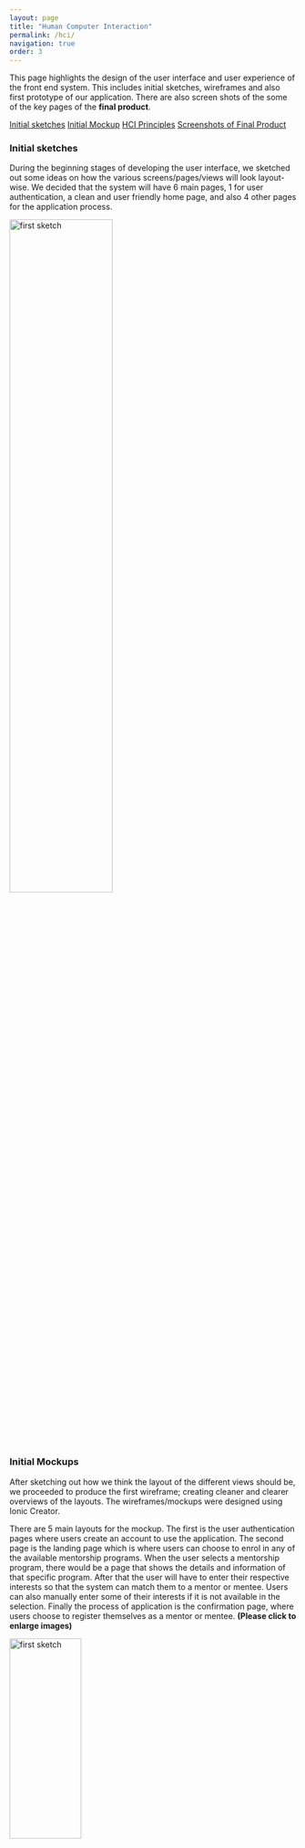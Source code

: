 ```yaml
---
layout: page
title: "Human Computer Interaction"
permalink: /hci/
navigation: true
order: 3
---
```


This page highlights the design of the user interface and user experience of the front end system. This includes initial sketches, wireframes and also first prototype of our application. There are also screen shots of the some of the key pages of the <strong>final product</strong>.

<a href="#initial-sketch" style="margin-top: 7px;" class="btn btn-primary">Initial sketches</a>
<a href="#wireframes" style="margin-top: 7px;" class="btn btn-primary">Initial Mockup</a>
<a href="#hci-principles" style="margin-top: 7px;" class="btn btn-primary">HCI Principles</a>
<a href="#final-screenshot-section" style="margin-top: 7px;" class="btn btn-primary">Screenshots of Final Product</a>

<h3 class="section-header" id="initial-sketch">Initial sketches</h3>
During the beginning stages of developing the user interface, we sketched out some ideas on how the various screens/pages/views will look layout-wise. We decided that the system will have 6 main pages, 1 for user authentication, a clean and user friendly home page, and also 4 other pages for the application process.

<p><img src="{{ site.baseurl }}/assets/img/first-sketch.JPG" class="image" alt="first sketch" height="55%" width="60%"></p>

<h3 class="section-header" id="wireframes">Initial Mockups</h3>
After sketching out how we think the layout of the different views should be, we proceeded to produce the first wireframe; creating cleaner and clearer overviews of the layouts. The wireframes/mockups were designed using Ionic Creator.

There are 5 main layouts for the mockup. The first is the user authentication pages where users create an account to use the application. The second page is the landing page which is where users can choose to enrol in any of the available mentorship programs. When the user selects a mentorship program, there would be a page that shows the details and information of that specific program. After that the user will have to enter their respective interests so that the system can match them to a mentor or mentee. Users can also manually enter some of their interests if it is not available in the selection. Finally the process of application is the confirmation page, where users choose to register themselves as a mentor or mentee. **(Please click to enlarge images)**

<div class="row">
	<div class="col-md-4">
		<a href="#" class="image-pop-up"><img src="{{ site.baseurl }}/assets/img/signup.png" class="image" alt="first sketch" height="30%" width="50%"></a>
		<p>Authentication page</p>
	</div>
	<div class="col-md-4">
		<a href="#" class="image-pop-up"><img src="{{ site.baseurl }}/assets/img/home.png" class="image" alt="first sketch" height="30%" width="50%"></a>
		<p>Landing page</p>
	</div>
	<div class="col-md-4">
		<a href="#" class="image-pop-up"><img src="{{ site.baseurl }}/assets/img/overview.png" class="image" alt="first sketch" height="30%" width="50%"></a>
		<p>Overview of mentorship program</p>
	</div>
</div>
<div class="row">
	<div class="col-md-4">
		<a href="#" class="image-pop-up"><img src="{{ site.baseurl }}/assets/img/interest.png" class="image" alt="first sketch" height="30%" width="50%"></a>
		<p>Application page(Entering interests)</p>
	</div>
	<div class="col-md-4">
		<a href="#" class="image-pop-up"><img src="{{ site.baseurl }}/assets/img/confirmation.png" class="image" alt="first sketch" height="30%" width="50%"></a>
		<p>Confirmation page</p>
	</div>
</div>

<a href="#top" class="btn btn-primary">^ Back to top</a>

<h3 class="section-header" id="first-prototype">First Prototype</h3>
We decided to create the first prototype of the user interface. This prototype builds on what we have got from the wireframes, adding links between the different views and responsive elements such as drop-down menus and tick-boxes to demonstrate how those elements work. However, this prototype does not aim to represent the visual design of the UI. A link to the interactive Ionic prototype is available below.

<a href="https://creator.ionic.io/share/23059853fc12" target="blank" style="margin-top: 7px;" class="btn btn-info btn-lg">First prototype</a>

<h3 class="section-header" id="hci-principles">HCI Principles</h3>
While designing the UI, we focused on anticipating the needs of our user and ensuring that the interface has elements that are easy to access, understand and use to facilitate those actions. While choosing elements to use within our interface, we tried to be as consistent and as possible to acheive a UI that supports efficiency, task completion and user satisfaction. The ways that we were able to acheive this were:

<span class="lead sub-header">Visibility</span><br>
In order to achieve visibility, we made sure that elements were laid out in a manner that makes it obvious for what they are used for. We tried to keep elements in large sections and position important information at a centre location. We also try to arrange elements in an orderly row and column system. Icons were also used to help express specific functionalities. An example of this would be our home page where we listed individual programs clearly and indicating <strong>clearly</strong> which programs they were registered in and which programs that were available.

<div class="row">
	<div class="col-md-4">
		<a href="#" class="image-pop-up"><img src="{{ site.baseurl }}/assets/img/home-page-final.png" class="image" alt="first sketch" height="30%" width="50%"></a>
		<p>Home Page display</p>
	</div>
</div>

<span class="lead sub-header">Feedback</span><br>
This is when the users presses a button and the system reacts in a manner that clearly communicates what has just been accomplished. In order to achieve this, we used functionalities such as hovers on buttons and links and pop ups. We also try to incorporate toast notifications whenever an important action is completed for example after the creation of cohorts/programmes and after registering for a programme. We also implemented ‘alerts’ when users are performing something critical to ensure users don’t do anything undesired unintentionally. An example of this would be an alert box to make sure that admins want to <strong>delete</strong> mentor programmes or cohorts.

<div class="row">
	<div class="col-md-4">
		<a href="#" class="image-pop-up"><img src="{{ site.baseurl }}/assets/img/restriction-delete-program.png" class="image" alt="first sketch" height="30%" width="50%"></a>
		<p>Alert before delete programme</p>
	</div>
	<div class="col-md-4">
		<a href="#" class="image-pop-up"><img src="{{ site.baseurl }}/assets/img/restriction-delete-cohort.png" class="image" alt="first sketch" height="30%" width="50%"></a>
		<p>Alert before delete cohort</p>
	</div>
	<div class="col-md-4">
		<a href="#" class="image-pop-up"><img src="{{ site.baseurl }}/assets/img/login-restriction.png" class="image" alt="first sketch" height="30%" width="50%"></a>
		<p>Fail login Feedback</p>
	</div>
</div>

<span class="lead sub-header">Consistency</span><br>
We achieved consistency in our UI by making sure that all our structures and elements were consistent. We tried to make sure that every page followed the same general theme. For example, colour themes and font styles and sizes would be maintained throughout the individual pages. Here are some examples of the common design patterns that we used for our forms. 

<div class="row">
	<div class="col-md-4">
		<a href="#" class="image-pop-up"><img src="{{ site.baseurl }}/assets/img/manage-cohort-final.png" class="image" alt="first sketch" height="30%" width="50%"></a>
		<p>Layout of cohort page</p>
	</div>
	<div class="col-md-4">
		<a href="#" class="image-pop-up"><img src="{{ site.baseurl }}/assets/img/register-program-page1-final.png" class="image" alt="first sketch" height="30%" width="50%"></a>
		<p>Layout of registration page 1</p>
	</div>
	<div class="col-md-4">
		<a href="#" class="image-pop-up"><img src="{{ site.baseurl }}/assets/img/register-program-page2-final.png" class="image" alt="first sketch" height="30%" width="50%"></a>
		<p>Layout of registration page 2</p>
	</div>
</div>

<span class="lead sub-header">Constraints</span><br>
We have also designed some constraints when designing our user interface to ensure that users do not perform any undesired actions. For example, users are not supposed to sign up for programmes which have <strong>no active cohorts</strong>. Also, when filling up forms, we ensure that users <strong>fill in all the required details</strong> before they can even submit the form. This is done by disabling buttons and only enabling them once the users have performed the required actions. Below are some examples of constraints that are present in our application to prevent users from doing unwanted actions.

<div class="row">
	<div class="col-md-4">
		<a href="#" class="image-pop-up"><img src="{{ site.baseurl }}/assets/img/cohort-active-restriction.png" class="image" alt="first sketch" height="30%" width="50%"></a>
		<p>Only can register if have <strong>active cohort</strong></p>
	</div>
	<div class="col-md-4">
		<a href="#" class="image-pop-up"><img src="{{ site.baseurl }}/assets/img/registration-all-fields-restriction.png" class="image" alt="first sketch" height="30%" width="50%"></a>
		<p>All fields required.</p>
	</div>
</div>

<h3 class="section-header" id="final-screenshot-section">Final Screenshots</h3>
Below are some screenshots of how our final product looks like. These are some of the key features that our application has such as a <strong>home page</strong> that allows users to browse through available programs and find out more/register for them. A simple <strong>profile page</strong> that displays basic information about the user. A <strong>notification page</strong> that indicates when a new programme is created, when a cohort is active, when mathcing begins etc. 

<div class="row">
	<div class="col-md-4">
		<a href="#" class="image-pop-up"><img src="{{ site.baseurl }}/assets/img/home-page-final.png" class="image" alt="first sketch" height="30%" width="50%"></a>
		<p>Final Home Page (Admins)</p>
	</div>
	<div class="col-md-4">
		<a href="#" class="image-pop-up"><img src="{{ site.baseurl }}/assets/img/home-nonadmin-final.png" class="image" alt="first sketch" height="30%" width="50%"></a>
		<p>Final Home Page (Normal User)</p>
	</div>
	<div class="col-md-4">
		<a href="#" class="image-pop-up"><img src="{{ site.baseurl }}/assets/img/program-details-final.png" class="image" alt="first sketch" height="30%" width="50%"></a>
		<p>Program Description page.</p>
	</div>
</div>
<div class="row">
	<div class="col-md-4">
		<a href="#" class="image-pop-up"><img src="{{ site.baseurl }}/assets/img/profile-final.png" class="image" alt="first sketch" height="30%" width="50%"></a>
		<p>Profile page.</p>
	</div>
	<div class="col-md-4">
		<a href="#" class="image-pop-up"><img src="{{ site.baseurl }}/assets/img/notification-final.png" class="image" alt="first sketch" height="30%" width="50%"></a>
		<p>Notifications page.</p>
	</div>
</div>

<a href="#top" class="btn btn-primary">^ Back to top</a>

<!-- Modal for images -->
<div class="modal fade" id="imagemodal" tabindex="-1" role="dialog" aria-labelledby="myModalLabel" aria-hidden="true">
    <div class="modal-dialog">
    	<div class="modal-content">              
      		<div class="modal-body">
      			<button type="button" class="close" data-dismiss="modal"><span aria-hidden="true">&times;</span><span class="sr-only">Close</span></button>
        		<img src="" class="imagepreview" style="width: 90%; height: 60%;" >
      			</div>
    	</div>
    </div>
</div>

<!-- Pop up for images -->
<script>
	$(function() {
		$('.image-pop-up').on('click', function() {
			$('.imagepreview').attr('src', $(this).find('img').attr('src'));
			$('#imagemodal').modal('show');   
		});		
	});
</script>